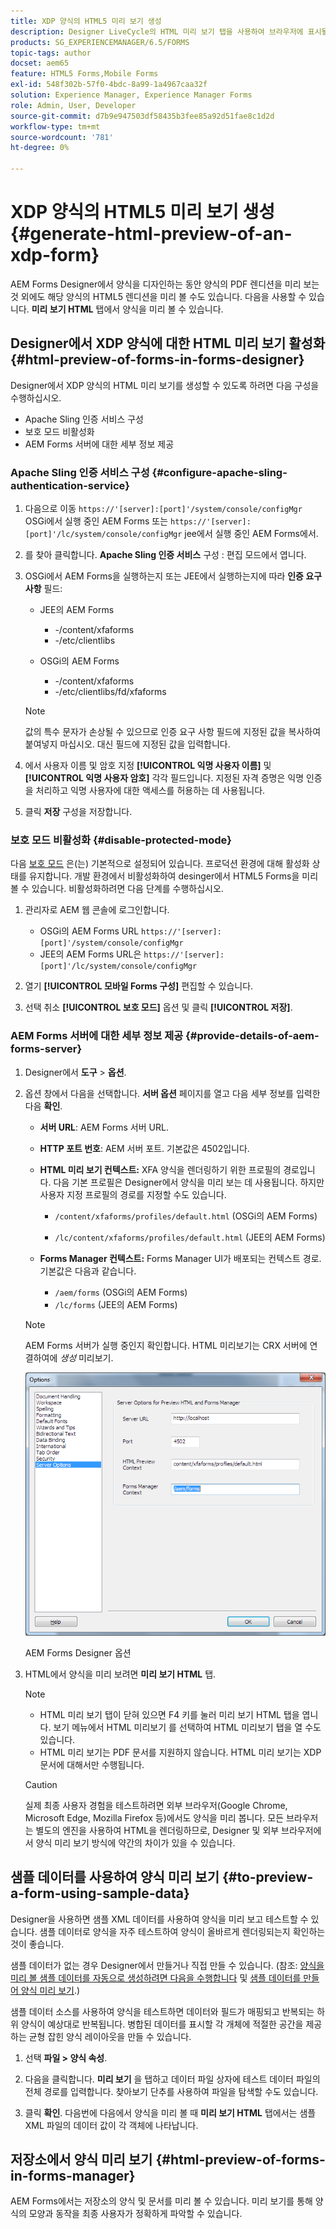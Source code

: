 ```yaml
---
title: XDP 양식의 HTML5 미리 보기 생성
description: Designer LiveCycle의 HTML 미리 보기 탭을 사용하여 브라우저에 표시될 양식을 미리 볼 수 있습니다.
products: SG_EXPERIENCEMANAGER/6.5/FORMS
topic-tags: author
docset: aem65
feature: HTML5 Forms,Mobile Forms
exl-id: 548f302b-57f0-4bdc-8a99-1a4967caa32f
solution: Experience Manager, Experience Manager Forms
role: Admin, User, Developer
source-git-commit: d7b9e947503df58435b3fee85a92d51fae8c1d2d
workflow-type: tm+mt
source-wordcount: '781'
ht-degree: 0%

---
```


# XDP 양식의 HTML5 미리 보기 생성{#generate-html-preview-of-an-xdp-form}

AEM Forms Designer에서 양식을 디자인하는 동안 양식의 PDF 렌디션을 미리 보는 것 외에도 해당 양식의 HTML5 렌디션을 미리 볼 수도 있습니다. 다음을 사용할 수 있습니다. **미리 보기 HTML** 탭에서 양식을 미리 볼 수 있습니다.

## Designer에서 XDP 양식에 대한 HTML 미리 보기 활성화 {#html-preview-of-forms-in-forms-designer}

Designer에서 XDP 양식의 HTML 미리 보기를 생성할 수 있도록 하려면 다음 구성을 수행하십시오.

* Apache Sling 인증 서비스 구성
* 보호 모드 비활성화
* AEM Forms 서버에 대한 세부 정보 제공

### Apache Sling 인증 서비스 구성 {#configure-apache-sling-authentication-service}

1. 다음으로 이동 `https://'[server]:[port]'/system/console/configMgr` OSGi에서 실행 중인 AEM Forms 또는
   `https://'[server]:[port]'/lc/system/console/configMgr` jee에서 실행 중인 AEM Forms에서.
1. 를 찾아 클릭합니다. **Apache Sling 인증 서비스** 구성 : 편집 모드에서 엽니다.

1. OSGi에서 AEM Forms을 실행하는지 또는 JEE에서 실행하는지에 따라 **인증 요구 사항** 필드:

   * JEE의 AEM Forms

      * -/content/xfaforms
      * -/etc/clientlibs

   * OSGi의 AEM Forms

      * -/content/xfaforms
      * -/etc/clientlibs/fd/xfaforms

   >[!NOTE]
   >
   >값의 특수 문자가 손상될 수 있으므로 인증 요구 사항 필드에 지정된 값을 복사하여 붙여넣지 마십시오. 대신 필드에 지정된 값을 입력합니다.

1. 에서 사용자 이름 및 암호 지정 **[!UICONTROL 익명 사용자 이름]** 및 **[!UICONTROL 익명 사용자 암호]** 각각 필드입니다. 지정된 자격 증명은 익명 인증을 처리하고 익명 사용자에 대한 액세스를 허용하는 데 사용됩니다.
1. 클릭 **저장** 구성을 저장합니다.

### 보호 모드 비활성화 {#disable-protected-mode}

다음 [보호 모드](../../forms/using/get-xdp-pdf-documents-aem.md) 은(는) 기본적으로 설정되어 있습니다. 프로덕션 환경에 대해 활성화 상태를 유지합니다. 개발 환경에서 비활성화하여 desinger에서 HTML5 Forms을 미리 볼 수 있습니다. 비활성화하려면 다음 단계를 수행하십시오.

1. 관리자로 AEM 웹 콘솔에 로그인합니다.

   * OSGi의 AEM Forms URL `https://'[server]:[port]'/system/console/configMgr`
   * JEE의 AEM Forms URL은 `https://'[server]:[port]'/lc/system/console/configMgr`

1. 열기 **[!UICONTROL 모바일 Forms 구성]** 편집할 수 있습니다.
1. 선택 취소 **[!UICONTROL 보호 모드]** 옵션 및 클릭 **[!UICONTROL 저장]**.

### AEM Forms 서버에 대한 세부 정보 제공 {#provide-details-of-aem-forms-server}

1. Designer에서 **도구** > **옵션**.
1. 옵션 창에서 다음을 선택합니다. **서버 옵션** 페이지를 열고 다음 세부 정보를 입력한 다음 **확인**.

   * **서버 URL**: AEM Forms 서버 URL.

   * **HTTP 포트 번호**: AEM 서버 포트. 기본값은 4502입니다.
   * **HTML 미리 보기 컨텍스트:** XFA 양식을 렌더링하기 위한 프로필의 경로입니다. 다음 기본 프로필은 Designer에서 양식을 미리 보는 데 사용됩니다. 하지만 사용자 지정 프로필의 경로를 지정할 수도 있습니다.

      * `/content/xfaforms/profiles/default.html` (OSGi의 AEM Forms)

      * `/lc/content/xfaforms/profiles/default.html` (JEE의 AEM Forms)

   * **Forms Manager 컨텍스트:** Forms Manager UI가 배포되는 컨텍스트 경로. 기본값은 다음과 같습니다.

      * `/aem/forms` (OSGi의 AEM Forms)
      * `/lc/forms` (JEE의 AEM Forms)

   >[!NOTE]
   >
   >AEM Forms 서버가 실행 중인지 확인합니다. HTML 미리보기는 CRX 서버에 연결하여에 *생성* 미리보기.

   ![AEM Forms Designer 옵션 ](assets/server_options.png)

   AEM Forms Designer 옵션

1. HTML에서 양식을 미리 보려면 **미리 보기 HTML** 탭.

   >[!NOTE]
   >
   >
   >
   >
   >    * HTML 미리 보기 탭이 닫혀 있으면 F4 키를 눌러 미리 보기 HTML 탭을 엽니다. 보기 메뉴에서 HTML 미리보기 를 선택하여 HTML 미리보기 탭을 열 수도 있습니다.
   >    * HTML 미리 보기는 PDF 문서를 지원하지 않습니다. HTML 미리 보기는 XDP 문서에 대해서만 수행됩니다.
   >
   >

   >[!CAUTION]
   >
   >실제 최종 사용자 경험을 테스트하려면 외부 브라우저(Google Chrome, Microsoft Edge, Mozilla Firefox 등)에서도 양식을 미리 봅니다. 모든 브라우저는 별도의 엔진을 사용하여 HTML을 렌더링하므로, Designer 및 외부 브라우저에서 양식 미리 보기 방식에 약간의 차이가 있을 수 있습니다.

## 샘플 데이터를 사용하여 양식 미리 보기 {#to-preview-a-form-using-sample-data}

Designer을 사용하면 샘플 XML 데이터를 사용하여 양식을 미리 보고 테스트할 수 있습니다. 샘플 데이터로 양식을 자주 테스트하여 양식이 올바르게 렌더링되는지 확인하는 것이 좋습니다.

샘플 데이터가 없는 경우 Designer에서 만들거나 직접 만들 수 있습니다. (참조: [양식을 미리 볼 샘플 데이터를 자동으로 생성하려면 다음을 수행합니다](https://help.adobe.com/en_US/AEMForms/6.1/DesignerHelp/WS107c29ade9134a2c136ae6f212a1f379c94-8000.2.html#WS92d06802c76abadb-728f46ac129b395660c-7efe.2) 및 [샘플 데이터를 만들어 양식 미리 보기](https://help.adobe.com/en_US/AEMForms/6.1/DesignerHelp/WS107c29ade9134a2c136ae6f212a1f379c94-8000.2.html#WS92d06802c76abadb-728f46ac129b395660c-7eff.2).)

샘플 데이터 소스를 사용하여 양식을 테스트하면 데이터와 필드가 매핑되고 반복되는 하위 양식이 예상대로 반복됩니다. 병합된 데이터를 표시할 각 개체에 적절한 공간을 제공하는 균형 잡힌 양식 레이아웃을 만들 수 있습니다.

1. 선택 **파일 > 양식 속성**.

1. 다음을 클릭합니다. **미리 보기** 을 탭하고 데이터 파일 상자에 테스트 데이터 파일의 전체 경로를 입력합니다. 찾아보기 단추를 사용하여 파일을 탐색할 수도 있습니다.

1. 클릭 **확인**. 다음번에 다음에서 양식을 미리 볼 때 **미리 보기 HTML** 탭에서는 샘플 XML 파일의 데이터 값이 각 객체에 나타납니다.

## 저장소에서 양식 미리 보기 {#html-preview-of-forms-in-forms-manager}

AEM Forms에서는 저장소의 양식 및 문서를 미리 볼 수 있습니다. 미리 보기를 통해 양식의 모양과 동작을 최종 사용자가 정확하게 파악할 수 있습니다.
